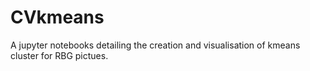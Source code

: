 # CVkmeans
A jupyter notebooks detailing the creation and visualisation of kmeans cluster for RBG pictues.
